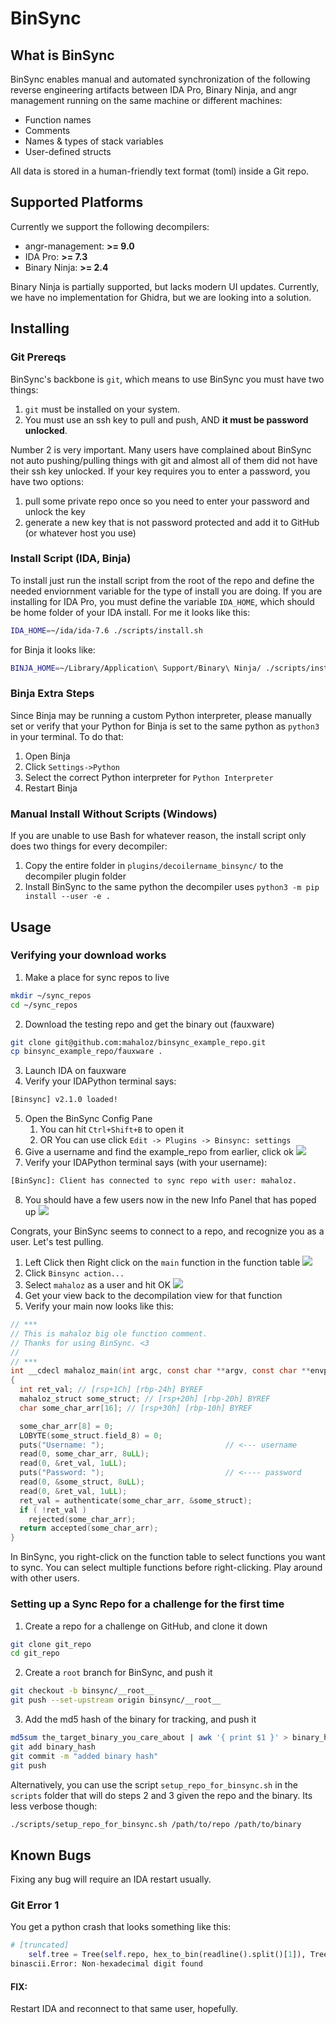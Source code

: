 
# BinSync

## What is BinSync

BinSync enables manual and automated synchronization of the following reverse engineering artifacts between IDA Pro, Binary Ninja, and angr management running on the same machine or different machines:

- Function names
- Comments
- Names & types of stack variables
- User-defined structs

All data is stored in a human-friendly text format (toml) inside a Git repo.

## Supported Platforms
Currently we support the following decompilers:
- angr-management: **>= 9.0**
- IDA Pro: **>= 7.3**
- Binary Ninja: **>= 2.4**

Binary Ninja is partially supported, but lacks modern UI updates. 
Currently, we have no implementation for Ghidra, but we are looking into a solution.

## Installing

### Git Prereqs

BinSync's backbone is `git`, which means to use BinSync you must have two things:
1. `git` must be installed on your system.
2. You must use an ssh key to pull and push, AND **it must be password unlocked**.

Number 2 is very important. Many users have complained about BinSync not auto pushing/pulling
things with git and almost all of them did not have their ssh key unlocked. If your key requires you 
to enter a password, you have two options:

1. pull some private repo once so you need to enter your password and unlock the key
2. generate a new key that is not password protected and add it to GitHub (or whatever host you use)


### Install Script (IDA, Binja)
To install just run the install script from the root of the repo and define the needed enviornment
variable for the type of install you are doing. If you are installing for IDA Pro, you must define the variable
`IDA_HOME`, which should be home folder of your IDA install. For me it looks like this:

```bash
IDA_HOME=~/ida/ida-7.6 ./scripts/install.sh
```

for Binja it looks like:

```bash
BINJA_HOME=~/Library/Application\ Support/Binary\ Ninja/ ./scripts/install.sh
```

### Binja Extra Steps
Since Binja may be running a custom Python interpreter, please manually set or verify that your Python
for Binja is set to the same python as `python3` in your terminal. To do that:
1. Open Binja
2. Click `Settings->Python`
3. Select the correct Python interpreter for `Python Interpreter`
4. Restart Binja

### Manual Install Without Scripts (Windows)
If you are unable to use Bash for whatever reason, the install script only does two things for
every decompiler:
1. Copy the entire folder in `plugins/decoilername_binsync/` to the decompiler plugin folder
2. Install BinSync to the same python the decompiler uses `python3 -m pip install --user -e .`

## Usage  
### Verifying your download works
1. Make a place for sync repos to live
```bash
mkdir ~/sync_repos
cd ~/sync_repos
```
2. Download the testing repo and get the binary out (fauxware)
```bash
git clone git@github.com:mahaloz/binsync_example_repo.git
cp binsync_example_repo/fauxware .
```
3. Launch IDA on fauxware
4. Verify your IDAPython terminal says:
```bash
[Binsync] v2.1.0 loaded!
```
5. Open the BinSync Config Pane 
    1. You can hit `Ctrl+Shift+B` to open it
    2. OR You can use click `Edit -> Plugins -> Binsync: settings`
6. Give a username and find the example_repo from earlier, click ok
   ![](./assets/images/binsync_1.png)
7. Verify your IDAPython terminal says (with your username):
```bash
[BinSync]: Client has connected to sync repo with user: mahaloz.
```

8. You should have a few users now in the new Info Panel that has poped up
   ![](./assets/images/binsync_2.png)

Congrats, your BinSync seems to connect to a repo, and recognize you as a user. 
Let's test pulling.

1. Left Click then Right click on the `main` function in the function table
   ![](./assets/images/binsync_3.png)
2. Click `Binsync action...`
3. Select `mahaloz` as a user and hit OK
   ![](./assets/images/binsync_4.png)
4. Get your view back to the decompilation view for that function 
5. Verify your main now looks like this:
```c
// ***
// This is mahaloz big ole function comment.
// Thanks for using BinSync. <3
// 
// ***
int __cdecl mahaloz_main(int argc, const char **argv, const char **envp)
{
  int ret_val; // [rsp+1Ch] [rbp-24h] BYREF
  mahaloz_struct some_struct; // [rsp+20h] [rbp-20h] BYREF
  char some_char_arr[16]; // [rsp+30h] [rbp-10h] BYREF

  some_char_arr[8] = 0;
  LOBYTE(some_struct.field_8) = 0;
  puts("Username: ");                           // <--- username
  read(0, some_char_arr, 8uLL);
  read(0, &ret_val, 1uLL);
  puts("Password: ");                           // <---- password
  read(0, &some_struct, 8uLL);
  read(0, &ret_val, 1uLL);
  ret_val = authenticate(some_char_arr, &some_struct);
  if ( !ret_val )
    rejected(some_char_arr);
  return accepted(some_char_arr);
}
```

In BinSync, you right-click on the function table to select functions you want to sync.
You can select multiple functions before right-clicking. Play around with other users.

### Setting up a Sync Repo for a challenge for the first time

1. Create a repo for a challenge on GitHub, and clone it down
```bash
git clone git_repo 
cd git_repo
```
2. Create a `root` branch for BinSync, and push it
```bash
git checkout -b binsync/__root__
git push --set-upstream origin binsync/__root__
```
3. Add the md5 hash of the binary for tracking, and push it
```bash
md5sum the_target_binary_you_care_about | awk '{ print $1 }' > binary_hash
git add binary_hash
git commit -m "added binary hash"
git push
```

Alternatively, you can use the script `setup_repo_for_binsync.sh` in the `scripts` folder that will do 
steps 2 and 3 given the repo and the binary. Its less verbose though:

```bash
./scripts/setup_repo_for_binsync.sh /path/to/repo /path/to/binary
```

## Known Bugs
Fixing any bug will require an IDA restart usually.

### Git Error 1
You get a python crash that looks something like this:
```python
# [truncated]
    self.tree = Tree(self.repo, hex_to_bin(readline().split()[1]), Tree.tree_id << 12, '')
binascii.Error: Non-hexadecimal digit found
```

#### FIX:
Restart IDA and reconnect to that same user, hopefully.
